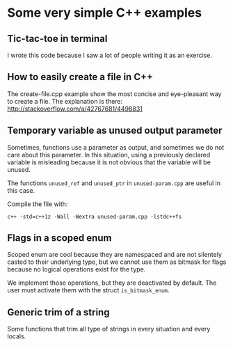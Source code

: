 # Some very simple C++ examples

## Tic-tac-toe in terminal

I wrote this code because I saw a lot of people writing it as an exercise.

## How to easily create a file in C++

The create-file.cpp example show the most concise and eye-pleasant way to create a file. The explanation is there: http://stackoverflow.com/a/42767681/4498831

## Temporary variable as unused output parameter

Sometimes, functions use a parameter as output, and sometimes we do not care about this parameter. In this situation, using a previously declared variable is misleading because it is not obvious that the variable will be unused.

The functions `unused_ref` and `unused_ptr` in `unused-param.cpp` are useful in this case.

Compile the file with:

```
c++ -std=c++1z -Wall -Wextra unused-param.cpp -lstdc++fs
```

## Flags in a scoped enum

Scoped enum are cool because they are namespaced and are not silentely casted to their underlying type, but we cannot use them as bitmask for flags because no logical operations exist for the type.

We implement those operations, but they are deactivated by default. The user must activate them with the struct `is_bitmask_enum`.

## Generic trim of a string

Some functions that trim all type of strings in every situation and every locals.

